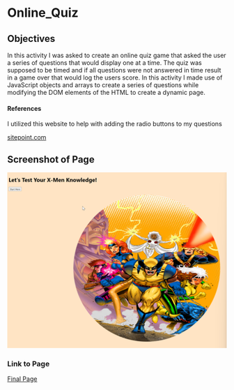 # Online_Quiz

## Objectives

In this activity I was asked to create an online quiz game that asked the user a series of questions that would display one at a time. The quiz was supposed to be timed and if all questions were not answered in time result in a game over that would log the users score. In this activity I made use of JavaScript objects and arrays to create a series of questions while modifying the DOM elements of the HTML to create a dynamic page. 

#### References

I utilized this website to help with adding the radio buttons to my questions

[sitepoint.com](sitepoint.com)

## Screenshot of Page

![Screenshot of Page](./assets/images/screenshot.png)

### Link to Page

[Final Page](https://victorini1.github.io/Online_Quiz/)